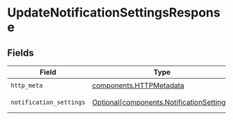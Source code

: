 # UpdateNotificationSettingsResponse


## Fields

| Field                                                                                        | Type                                                                                         | Required                                                                                     | Description                                                                                  |
| -------------------------------------------------------------------------------------------- | -------------------------------------------------------------------------------------------- | -------------------------------------------------------------------------------------------- | -------------------------------------------------------------------------------------------- |
| `http_meta`                                                                                  | [components.HTTPMetadata](../../models/components/httpmetadata.md)                           | :heavy_check_mark:                                                                           | N/A                                                                                          |
| `notification_settings`                                                                      | [Optional[components.NotificationSettings]](../../models/components/notificationsettings.md) | :heavy_minus_sign:                                                                           | UpdateNotificationSettings 200 response                                                      |
